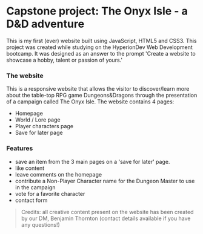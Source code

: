 # Capstone project: The Onyx Isle - a D&D adventure

This is my first (ever) website built using JavaScript, HTML5 and CSS3.
This project was created while studying on the HyperionDev Web Development bootcamp. It was designed as an answer to the prompt 'Create a website to showcase a hobby, talent or passion of yours.'

### The website
This is a responsive website that allows the visitor to discover/learn more about the table-top RPG game Dungeons&Dragons through the presentation of a campaign called The Onyx Isle.
The website contains 4 pages: 
* Homepage
* World / Lore page
* Player characters page
* Save for later page

### Features
* save an item from the 3 main pages on a 'save for later' page.
* like content
* leave comments on the homepage
* contribute a Non-Player Character name for the Dungeon Master to use in the campaign
* vote for a favorite character
* contact form


> Credits: all creative content present on the website has been created by our DM, Benjamin Thornton (contact details available if you have any questions!)
